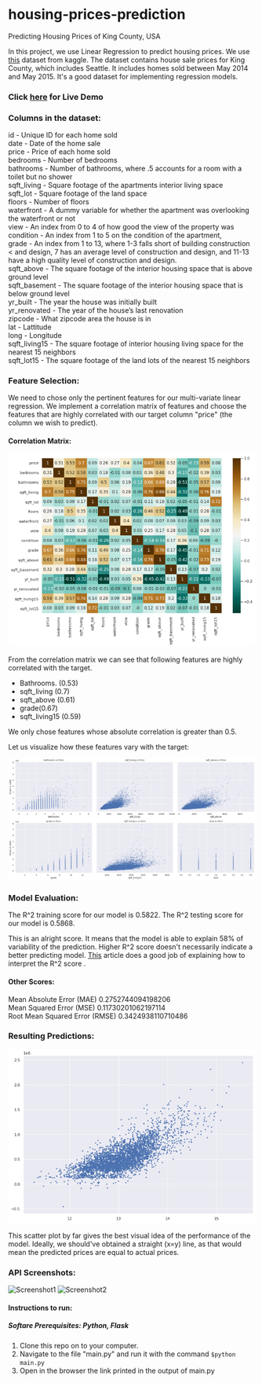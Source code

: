 # housing-prices-prediction
Predicting Housing Prices of King County, USA


In this project, we use Linear Regression to predict housing prices.
We use [this](https://www.kaggle.com/harlfoxem/housesalesprediction) dataset from kaggle. The dataset contains house sale prices for King County, which includes Seattle. It includes homes sold between May 2014 and May 2015. It's a good dataset for implementing regression models.

### Click [here](https://housingprices.ketkiambekar.com/) for Live Demo

### Columns in the dataset:  <BR>
id - Unique ID for each home sold <BR>
date - Date of the home sale <BR>
price - Price of each home sold <BR>
bedrooms - Number of bedrooms <BR>
bathrooms - Number of bathrooms, where .5 accounts for a room with a toilet but no shower <BR>
sqft_living - Square footage of the apartments interior living space <BR>
sqft_lot - Square footage of the land space <BR>
floors - Number of floors <BR>
waterfront - A dummy variable for whether the apartment was overlooking the waterfront or not <BR>
view - An index from 0 to 4 of how good the view of the property was <BR>
condition - An index from 1 to 5 on the condition of the apartment, <BR>
grade - An index from 1 to 13, where 1-3 falls short of building construction < and design, 7 has an average level of construction and design, and 11-13 have a high quality level of construction and design.<BR>
sqft_above - The square footage of the interior housing space that is above ground level <BR>
sqft_basement - The square footage of the interior housing space that is below ground level <BR>
yr_built - The year the house was initially built <BR>
yr_renovated - The year of the house’s last renovation <BR>
zipcode - What zipcode area the house is in <BR>
lat - Lattitude <BR>
long - Longitude <BR>
sqft_living15 - The square footage of interior housing living space for the nearest 15 neighbors <BR>
sqft_lot15 - The square footage of the land lots of the nearest 15 neighbors
  

### Feature Selection:
We need to chose only the pertinent features for our multi-variate linear regression. 
We implement a correlation matrix of features and choose the features that are highly correlated with our target column "price" (the column we wish to predict). 

#### Correlation Matrix: 
![Correlation Matrix](/images/correlation_matrix.png)

From the correlation matrix we can see that following features are highly correlated with the target. 

*   Bathrooms. (0.53)
*   sqft_living (0.7)
*   sqft_above (0.61)
*   grade(0.67)
*   sqft_living15 (0.59)

We only chose features whose absolute correlation is greater than 0.5.

Let us visualize how these features vary with the target:

![Features Visualization](/images/features_visualization.png)

### Model Evaluation:

The R^2 training score for our model is 0.5822.
The R^2 testing score for our model is 0.5868.

This is an alright score. It means that the model is able to explain 58% of variability of the prediction. 
Higher R^2 score doesn't necessarily indicate a better predicting model.
[This](https://statisticsbyjim.com/regression/interpret-r-squared-regression/) article does a good job of explaining how to interpret the R^2 score .

#### Other Scores:

Mean Absolute Error (MAE) 0.2752744094198206 <br>
Mean Squared Error (MSE) 0.11730201062197114 <br>
Root Mean Squared Error (RMSE) 0.3424938110710486 <br>

### Resulting Predictions:

![Predictions](/images/predictions.png)


This scatter plot by far gives the best visual idea of the performance of the model. Ideally, we should've obtained a straight (x=y) line, as that would mean the predicted prices are equal to actual prices. 

### API Screenshots:

![Screenshot1](/images/Screenshot1.png)
![Screenshot2](/images/Screenshot2.png)




#### Instructions to run:

##### Softare Prerequisites: Python, Flask

1) Clone this repo on to your computer.
2) Navigate to the file "main.py" and run it with the command ```$python main.py```
3) Open in the browser the link printed in the output of main.py



